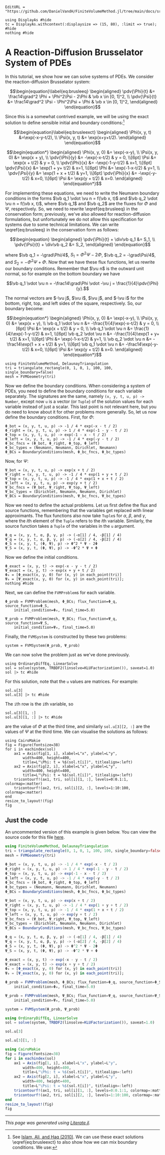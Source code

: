 ```@meta
EditURL = "https://github.com/DanielVandH/FiniteVolumeMethod.jl/tree/main/docs/src/literate_tutorials/reaction_diffusion_brusselator_system_of_pdes.jl"
```

````@example reaction_diffusion_brusselator_system_of_pdes
using DisplayAs #hide
tc = DisplayAs.withcontext(:displaysize => (15, 80), :limit => true); #hide
nothing #hide
````

# A Reaction-Diffusion Brusselator System of PDEs
In this tutorial, we show how we can solve systems of PDEs.
We consider the reaction-diffusion Brusselator system:
```math
\begin{equation}\label{eq:brusleeq}
\begin{aligned}
\pdv{\Phi}{t} &= \frac14\grad^2 \Phi + \Phi^2\Psi - 2\Phi & \vb x \in [0, 1]^2, \\
\pdv{\Psi}{t} &= \frac14\grad^2 \Psi - \Phi^2\Psi + \Phi & \vb x \in [0, 1]^2,
\end{aligned}
\end{equation}
```
Since this is a somewhat contrived example, we will be using the exact
solution to define sensible initial and boundary conditions:[^1]
```math
\begin{equation}\label{eq:brusleexct}
\begin{aligned}
\Phi(x, y, t) &=\exp(-x-y-t/2), \\
\Psi(x, y, t) &= \exp(x+y+t/2).
\end{aligned}
\end{equation}
```
[^1]: See [Islam, Ali, and Haq (2010)](https://doi.org/10.1016/j.apm.2010.03.028).
We can use these exact solutions \eqref{eq:brusleexct} to also show how we can mix boundary conditions.
We use:
```math
\begin{equation*}
\begin{aligned}
\Phi(x, y, 0) &= \exp(-x-y), \\
\Psi(x, y, 0) &= \exp(x + y), \\
\pdv{\Phi}{y} &= -\exp(-x-t/2) & y = 0, \\[6pt]
\Psi &= \exp(x + t/2) & y = 0, \\
\pdv{\Phi}{x} &= -\exp(-1-y-t/2) & x=1, \\[6pt]
\pdv{\Psi}{x} &= \exp(1 + y+ t/2) & x=1, \\[6pt]
\Phi &= \exp(-1-x-t/2) & y=1, \\
\pdv{\Psi}{y} &= \exp(1 + x + t/2) & y=1, \\[6pt]
\pdv{\Phi}{x} &= -\exp(-y-t/2) & x=0, \\[6pt]
\Psi &= \exp(y + t/2) & x=0.
\end{aligned}
\end{equation*}
```
For implementing these equations, we need to write the Neumann boundary conditions
in the forms
$\vb q_1 \vdot \vu n = f(\vb x, t)$ and $\vb q_2 \vdot \vu n = f(\vb x, t)$,
where $\vb q_1$ and $\vb q_2$ are the fluxes for $\Phi$ and $\Psi$, respectively.
So, we need to rewrite \eqref{eq:brusleeq} in the conservation form;
previously, we've also allowed for reaction-diffusion formulations, but unfortunately
we do not allow this specification for systems due to some technical limitations.
We can write \eqref{eq:brusleeq} in the conservation form as follows:
```math
\begin{equation}
\begin{aligned}
\pdv{\Phi}{t} + \div\vb q_1 &= S_1, \\
\pdv{\Psi}{t} + \div\vb q_2 &= S_2,
\end{aligned}
\end{equation}
```
where $\vb q_1 = -\grad\Phi/4$, $S_1 = \Phi^2\Psi - 2\Phi$,
$\vb q_2 = -\grad\Psi/4$, and $S_2 = -\Phi^2\Psi + \Phi$.
Now that we have these flux functions, let us rewrite our boundary conditions. Remember that
$\vu n$ is the outward unit normal, so for example on the bottom boundary we have
```math
\vb q_1 \vdot \vu n = -\frac14\grad\Phi \vdot -\vu j = \frac{1}{4}\pdv{\Phi}{y}.
```
The normal vectors are $-\vu j$, $\vu i$, $\vu j$, and $-\vu i$ for the
bottom, right, top, and left sides of the square, respectively. So,
our boundary become:
```math
\begin{equation*}
\begin{aligned}
\Phi(x, y, 0) &= \exp(-x-y), \\
\Psi(x, y, 0) &= \exp(x + y), \\
\vb q_1 \vdot \vu n &= -\frac{1}{4}\exp(-x-t/2) & y = 0, \\[6pt]
\Psi &= \exp(x + t/2) & y = 0, \\
\vb q_1 \vdot \vu n &= \frac{1}{4}\exp(-1-y-t/2)  & x=1, \\[6pt]
\vb q_2 \vdot \vu n &= -\frac{1}{4}\exp(1 + y+ t/2) & x=1, \\[6pt]
\Phi &= \exp(-1-x-t/2) & y=1, \\
\vb q_2 \vdot \vu n &= -\frac14\exp(1 + x + t/2) & y=1, \\[6pt]
\vb q_1 \vdot \vu n &= -\frac14\exp(-y-t/2) & x=0, \\[6pt]
\Psi &= \exp(y + t/2) & x=0.
\end{aligned}
\end{equation*}
```

````@example reaction_diffusion_brusselator_system_of_pdes
using FiniteVolumeMethod, DelaunayTriangulation
tri = triangulate_rectangle(0, 1, 0, 1, 100, 100, single_boundary=false)
mesh = FVMGeometry(tri)
````

Now we define the boundary conditions. When considering a system of PDEs,
you need to define the boundary conditions for each variable separately.
The signatures are the same, namely `(x, y, t, u, p) -> Number`, except now
`u` is a vector (or `Tuple`) of the solution values for each variable instead
of just a scalar. This last point is not relevant here, but you do need to know
about it for other problems more generally. So, let us now define the
boundary conditions. First, for $\Phi$:

````@example reaction_diffusion_brusselator_system_of_pdes
Φ_bot = (x, y, t, u, p) -> -1 / 4 * exp(-x - t / 2)
Φ_right = (x, y, t, u, p) -> 1 / 4 * exp(-1 - y - t / 2)
Φ_top = (x, y, t, u, p) -> exp(-1 - x - t / 2)
Φ_left = (x, y, t, u, p) -> -1 / 4 * exp(-y - t / 2)
Φ_bc_fncs = (Φ_bot, Φ_right, Φ_top, Φ_left)
Φ_bc_types = (Neumann, Neumann, Dirichlet, Neumann)
Φ_BCs = BoundaryConditions(mesh, Φ_bc_fncs, Φ_bc_types)
````

Now, for $\Psi$:

````@example reaction_diffusion_brusselator_system_of_pdes
Ψ_bot = (x, y, t, u, p) -> exp(x + t / 2)
Ψ_right = (x, y, t, u, p) -> -1 / 4 * exp(1 + y + t / 2)
Ψ_top = (x, y, t, u, p) -> -1 / 4 * exp(1 + x + t / 2)
Ψ_left = (x, y, t, u, p) -> exp(y + t / 2)
Ψ_bc_fncs = (Ψ_bot, Ψ_right, Ψ_top, Ψ_left)
Ψ_bc_types = (Dirichlet, Neumann, Neumann, Dirichlet)
Ψ_BCs = BoundaryConditions(mesh, Ψ_bc_fncs, Ψ_bc_types)
````

Now we need to define the actual problems. Let us first define the flux
and source functions, remembering that the variables get replaced with
linear approximants. The flux functions also now take `Tuple`s for $\alpha$,
$\beta$, and $\gamma$, where the $i$th element of the `Tuple` refers to the
$i$th variable. Similarly, the source function takes a `Tuple` of the variables
in the `u` argument.

````@example reaction_diffusion_brusselator_system_of_pdes
Φ_q = (x, y, t, α, β, γ, p) -> (-α[1] / 4, -β[1] / 4)
Ψ_q = (x, y, t, α, β, γ, p) -> (-α[2] / 4, -β[2] / 4)
Φ_S = (x, y, t, (Φ, Ψ), p) -> Φ^2 * Ψ - 2Φ
Ψ_S = (x, y, t, (Φ, Ψ), p) -> -Φ^2 * Ψ + Φ
````

Now we define the initial conditions.

````@example reaction_diffusion_brusselator_system_of_pdes
Φ_exact = (x, y, t) -> exp(-x - y - t / 2)
Ψ_exact = (x, y, t) -> exp(x + y + t / 2)
Φ₀ = [Φ_exact(x, y, 0) for (x, y) in each_point(tri)]
Ψ₀ = [Ψ_exact(x, y, 0) for (x, y) in each_point(tri)];
nothing #hide
````

Next, we can define the `FVMProblem`s for each variable.

````@example reaction_diffusion_brusselator_system_of_pdes
Φ_prob = FVMProblem(mesh, Φ_BCs; flux_function=Φ_q, source_function=Φ_S,
    initial_condition=Φ₀, final_time=5.0)
````

````@example reaction_diffusion_brusselator_system_of_pdes
Ψ_prob = FVMProblem(mesh, Ψ_BCs; flux_function=Ψ_q, source_function=Ψ_S,
    initial_condition=Ψ₀, final_time=5.0)
````

Finally, the `FVMSystem` is constructed by these two problems:

````@example reaction_diffusion_brusselator_system_of_pdes
system = FVMSystem(Φ_prob, Ψ_prob)
````

We can now solve the problem just as we've done previously.

````@example reaction_diffusion_brusselator_system_of_pdes
using OrdinaryDiffEq, LinearSolve
sol = solve(system, TRBDF2(linsolve=KLUFactorization()), saveat=1.0)
sol |> tc #hide
````

For this solution, note that the `u` values are matrices. For example:

````@example reaction_diffusion_brusselator_system_of_pdes
sol.u[3]
sol.u[3] |> tc #hide
````

The `i`th row is the `i`th variable, so

````@example reaction_diffusion_brusselator_system_of_pdes
sol.u[3][1, :]
sol.u[3][1, :] |> tc #hide
````

are the value of $\Phi$ at the third time, and similarly `sol.u[3][2, :]`
are the values of $\Psi$ at the third time. We can visualise the solutions as follows:

````@example reaction_diffusion_brusselator_system_of_pdes
using CairoMakie
fig = Figure(fontsize=38)
for i in eachindex(sol)
    ax1 = Axis(fig[1, i], xlabel=L"x", ylabel=L"y",
        width=400, height=400,
        title=L"\Phi: t = %$(sol.t[i])", titlealign=:left)
    ax2 = Axis(fig[2, i], xlabel=L"x", ylabel=L"y",
        width=400, height=400,
        title=L"\Psi: t = %$(sol.t[i])", titlealign=:left)
    tricontourf!(ax1, tri, sol[i][1, :], levels=0:0.1:1, colormap=:matter)
    tricontourf!(ax2, tri, sol[i][2, :], levels=1:10:100, colormap=:matter)
end
resize_to_layout!(fig)
fig
````

## Just the code
An uncommented version of this example is given below.
You can view the source code for this file [here](https://github.com/DanielVandH/FiniteVolumeMethod.jl/tree/main/docs/src/literate_tutorials/reaction_diffusion_brusselator_system_of_pdes.jl).

```julia
using FiniteVolumeMethod, DelaunayTriangulation
tri = triangulate_rectangle(0, 1, 0, 1, 100, 100, single_boundary=false)
mesh = FVMGeometry(tri)

Φ_bot = (x, y, t, u, p) -> -1 / 4 * exp(-x - t / 2)
Φ_right = (x, y, t, u, p) -> 1 / 4 * exp(-1 - y - t / 2)
Φ_top = (x, y, t, u, p) -> exp(-1 - x - t / 2)
Φ_left = (x, y, t, u, p) -> -1 / 4 * exp(-y - t / 2)
Φ_bc_fncs = (Φ_bot, Φ_right, Φ_top, Φ_left)
Φ_bc_types = (Neumann, Neumann, Dirichlet, Neumann)
Φ_BCs = BoundaryConditions(mesh, Φ_bc_fncs, Φ_bc_types)

Ψ_bot = (x, y, t, u, p) -> exp(x + t / 2)
Ψ_right = (x, y, t, u, p) -> -1 / 4 * exp(1 + y + t / 2)
Ψ_top = (x, y, t, u, p) -> -1 / 4 * exp(1 + x + t / 2)
Ψ_left = (x, y, t, u, p) -> exp(y + t / 2)
Ψ_bc_fncs = (Ψ_bot, Ψ_right, Ψ_top, Ψ_left)
Ψ_bc_types = (Dirichlet, Neumann, Neumann, Dirichlet)
Ψ_BCs = BoundaryConditions(mesh, Ψ_bc_fncs, Ψ_bc_types)

Φ_q = (x, y, t, α, β, γ, p) -> (-α[1] / 4, -β[1] / 4)
Ψ_q = (x, y, t, α, β, γ, p) -> (-α[2] / 4, -β[2] / 4)
Φ_S = (x, y, t, (Φ, Ψ), p) -> Φ^2 * Ψ - 2Φ
Ψ_S = (x, y, t, (Φ, Ψ), p) -> -Φ^2 * Ψ + Φ

Φ_exact = (x, y, t) -> exp(-x - y - t / 2)
Ψ_exact = (x, y, t) -> exp(x + y + t / 2)
Φ₀ = [Φ_exact(x, y, 0) for (x, y) in each_point(tri)]
Ψ₀ = [Ψ_exact(x, y, 0) for (x, y) in each_point(tri)];

Φ_prob = FVMProblem(mesh, Φ_BCs; flux_function=Φ_q, source_function=Φ_S,
    initial_condition=Φ₀, final_time=5.0)

Ψ_prob = FVMProblem(mesh, Ψ_BCs; flux_function=Ψ_q, source_function=Ψ_S,
    initial_condition=Ψ₀, final_time=5.0)

system = FVMSystem(Φ_prob, Ψ_prob)

using OrdinaryDiffEq, LinearSolve
sol = solve(system, TRBDF2(linsolve=KLUFactorization()), saveat=1.0)

sol.u[3]

sol.u[3][1, :]

using CairoMakie
fig = Figure(fontsize=38)
for i in eachindex(sol)
    ax1 = Axis(fig[1, i], xlabel=L"x", ylabel=L"y",
        width=400, height=400,
        title=L"\Phi: t = %$(sol.t[i])", titlealign=:left)
    ax2 = Axis(fig[2, i], xlabel=L"x", ylabel=L"y",
        width=400, height=400,
        title=L"\Psi: t = %$(sol.t[i])", titlealign=:left)
    tricontourf!(ax1, tri, sol[i][1, :], levels=0:0.1:1, colormap=:matter)
    tricontourf!(ax2, tri, sol[i][2, :], levels=1:10:100, colormap=:matter)
end
resize_to_layout!(fig)
fig
```

---

*This page was generated using [Literate.jl](https://github.com/fredrikekre/Literate.jl).*

